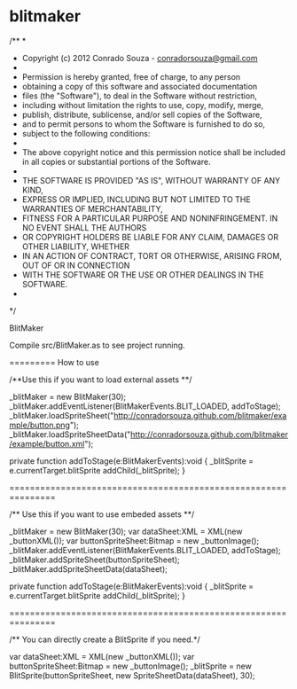 blitmaker
=========

/**
 * 
 * Copyright (c) 2012 Conrado Souza - conradorsouza@gmail.com
 *
 * Permission is hereby granted, free of charge, to any person 
 * obtaining a copy of this software and associated documentation
 * files (the "Software"), to deal in the Software without restriction,
 * including without limitation the rights to use, copy, modify, merge, 
 * publish, distribute, sublicense, and/or sell copies of the Software, 
 * and to permit persons to whom the Software is furnished to do so,
 * subject to the following conditions:
 * 
 * The above copyright notice and this permission notice shall be included in all copies or substantial portions of the Software.
 * 
 * THE SOFTWARE IS PROVIDED "AS IS", WITHOUT WARRANTY OF ANY KIND, 
 * EXPRESS OR IMPLIED, INCLUDING BUT NOT LIMITED TO THE WARRANTIES OF MERCHANTABILITY, 
 * FITNESS FOR A PARTICULAR PURPOSE AND NONINFRINGEMENT. IN NO EVENT SHALL THE AUTHORS
 * OR COPYRIGHT HOLDERS BE LIABLE FOR ANY CLAIM, DAMAGES OR OTHER LIABILITY, WHETHER 
 * IN AN ACTION OF CONTRACT, TORT OR OTHERWISE, ARISING FROM, OUT OF OR IN CONNECTION 
 * WITH THE SOFTWARE OR THE USE OR OTHER DEALINGS IN THE SOFTWARE.
 * 
 */



BlitMaker

Compile src/BlitMaker.as to see project running.


=========
How to use

/**Use this if you want to load external assets **/

_blitMaker = new BlitMaker(30);
_blitMaker.addEventListener(BlitMakerEvents.BLIT_LOADED, addToStage);
_blitMaker.loadSpriteSheet("http://conradorsouza.github.com/blitmaker/example/button.png");
_blitMaker.loadSpriteSheetData("http://conradorsouza.github.com/blitmaker/example/button.xml");	

private function addToStage(e:BlitMakerEvents):void 
{
	_blitSprite = e.currentTarget.blitSprite
	addChild(_blitSprite);
}

===============================================================

/** Use this if you want to use embeded assets **/

_blitMaker = new BlitMaker(30);
var dataSheet:XML = XML(new _buttonXML());
var buttonSpriteSheet:Bitmap = new _buttonImage();
_blitMaker.addEventListener(BlitMakerEvents.BLIT_LOADED, addToStage);
_blitMaker.addSpriteSheet(buttonSpriteSheet);
_blitMaker.addSpriteSheetData(dataSheet);

private function addToStage(e:BlitMakerEvents):void 
{
	_blitSprite = e.currentTarget.blitSprite
	addChild(_blitSprite);
}

===============================================================

/** You can directly create a BlitSprite if you need.*/

var dataSheet:XML = XML(new _buttonXML());
var buttonSpriteSheet:Bitmap = new _buttonImage();
_blitSprite = new BlitSprite(buttonSpriteSheet, new SpriteSheetData(dataSheet), 30); 





